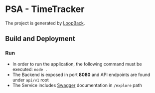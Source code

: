 # PSA - TimeTracker

The project is generated by [LoopBack](http://loopback.io).

## Build and Deployment
### Run
- In order to run the application, the following command must be executed: `node .`
- The Backend is exposed in port **8080** and API endpoints are found under `api/v1` root
- The Service includes [Swagger](https://swagger.io/) documentation in `/explore` path